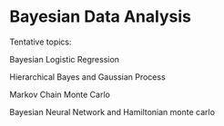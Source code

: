 # Bayesian Data Analysis


Tentative topics:

Bayesian Logistic Regression

Hierarchical Bayes and Gaussian Process

Markov Chain Monte Carlo

Bayesian Neural Network and Hamiltonian monte carlo
